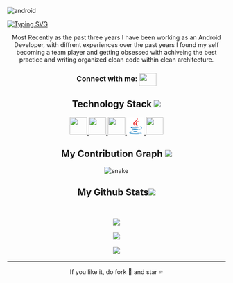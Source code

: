 ![android](https://user-images.githubusercontent.com/50822992/167810689-72def750-8187-4217-b134-73df3c440d31.JPG)

[![Typing SVG](https://readme-typing-svg.herokuapp.com?size=28&color=499CF7&center=true&vCenter=true&width=1000&lines=Hi+developers%2C+I'm+Mahmoud+%F0%9F%91%8B)](https://git.io/typing-svg)

<p align="center">
Most Recently as the past three years I have been working as an Android Developer, with diffrent experiences over the past years I found my self becoming a team player and getting obsessed with achiveing the best practice and writing organized clean code within clean architecture. 
</p>


<h3 align="center">Connect with me:  
<a href="https://www.linkedin.com/in/mahmoud-elnemr-1a6409188/" target="blank"><img align="center" src="https://user-images.githubusercontent.com/50822992/167848907-0c9f023f-1cb6-45b7-9b4d-b2e016d641a0.svg" alt="" height="30" width="40" /></a>
</h3>

<h2 align="center">Technology Stack <img src="https://github.com/ritik307/ritik307/blob/main/images/laptop.gif" width="50"></h2>
<p align="center"> 
  <a href="https://developer.android.com/" target="_blank"> <img src="https://user-images.githubusercontent.com/50822992/167850121-ffdb7eae-58d5-4e47-994c-c66413781bf9.svg" width="40" height="40"/> </a> <a href="https://firebase.google.com/" target="_blank"> <img src="https://camo.githubusercontent.com/dd4b2422ed3bfc9da88c43d18550375c66f9584327dff7ecc19315ce50b96f07/68747470733a2f2f7777772e766563746f726c6f676f2e7a6f6e652f6c6f676f732f66697265626173652f66697265626173652d69636f6e2e737667" width="40" height="40"/> </a> <a href="https://kotlinlang.org/" target="_blank"> <img src="https://camo.githubusercontent.com/76ae44a94388e048be2d8f5730d221c844f291162e6c5cdd632b1623a1b859f8/68747470733a2f2f7777772e766563746f726c6f676f2e7a6f6e652f6c6f676f732f6b6f746c696e6c616e672f6b6f746c696e6c616e672d69636f6e2e737667" width="40" height="40"/> </a> <a href="https://www.java.com/" target="_blank"> <img src="https://raw.githubusercontent.com/devicons/devicon/master/icons/java/java-original.svg" width="40" height="40"/> </a><a href="https://git-scm.com/" target="_blank"> <img src="https://camo.githubusercontent.com/fbfcb9e3dc648adc93bef37c718db16c52f617ad055a26de6dc3c21865c3321d/68747470733a2f2f7777772e766563746f726c6f676f2e7a6f6e652f6c6f676f732f6769742d73636d2f6769742d73636d2d69636f6e2e737667" width="40" height="40"/> </a>
</p>


<h2 align="center">
  My Contribution Graph <img src="https://media.giphy.com/media/xUA7aZeLE2e0P7Znz2/giphy.gif" width="50">
</h2>
<p align="center">
  <img src="https://github.com/ritik307/ritik307/raw/output/github-contribution-grid-snake.svg" alt="snake"></center>
</p>

<h2 align="center">
  My Github Stats<img src="https://media.giphy.com/media/VgCDAzcKvsR6OM0uWg/giphy.gif" width="50">
</h2>
 
<br>

<p align = "center">
  <img  src = "https://github-readme-stats.vercel.app/api?username=M-Elnemr&show_icons=true&line_height=27">
</p>

<p align = "center">
 <img  src="https://github-readme-streak-stats.herokuapp.com/?user=M-Elnemr&show_icons=true&locale=en&layout=compact&line_height=0" />
</p> 

<p align = "center">
<img  src="https://github-profile-trophy.vercel.app/?username=M-Elnemr&theme=onedark)](https://github.com/ryo-ma/github-profile-trophy" />
</p> 

<hr>
<p align="center">If you like it, do fork 🍴 and star ⭐</p>

<!--
**M-Elnemr/M-Elnemr** is a ✨ _special_ ✨ repository because its `README.md` (this file) appears on your GitHub profile.

Here are some ideas to get you started:

- 🔭 I’m currently working on ...
- 🌱 I’m currently learning ...
- 👯 I’m looking to collaborate on ...
- 🤔 I’m looking for help with ...
- 💬 Ask me about ...
- 📫 How to reach me: ...
- 😄 Pronouns: ...
- ⚡ Fun fact: ...
-->
